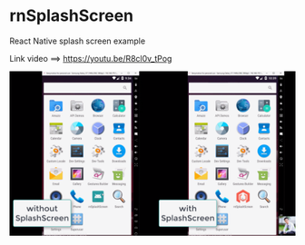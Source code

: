 # rnSplashScreen
 React Native splash screen example

 Link video ==> https://youtu.be/R8cl0v_tPog

 ![Alt Text](https://raw.githubusercontent.com/trananhtuat/rnSplashScreen/main/GIF%2010-24-2020%2010-58-03%20PM.gif)




